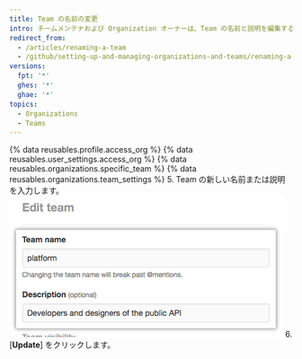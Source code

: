 ```yaml
---
title: Team の名前の変更
intro: チームメンテナおよび Organization オーナーは、Team の名前と説明を編集することができます。
redirect_from:
  - /articles/renaming-a-team
  - /github/setting-up-and-managing-organizations-and-teams/renaming-a-team
versions:
  fpt: '*'
  ghes: '*'
  ghae: '*'
topics:
  - Organizations
  - Teams
---
```


{% data reusables.profile.access_org %}
{% data reusables.user_settings.access_org %}
{% data reusables.organizations.specific_team %}
{% data reusables.organizations.team_settings %}
5. Team の新しい名前または説明を入力します。 ![Team の名前と説明のフィールド](/assets/images/help/teams/team-name-description.png)
6. [**Update**] をクリックします。
